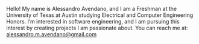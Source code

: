 Hello! My name is Alessandro Avendano, and I am a Freshman at the University of Texas at Austin studying Electrical and Computer Engineering Honors. 
I’m interested in software engineering, and I am pursuing this interest by creating projects I am passionate about. 
You can reach me at: alessandro.m.avendano@gmail.com

